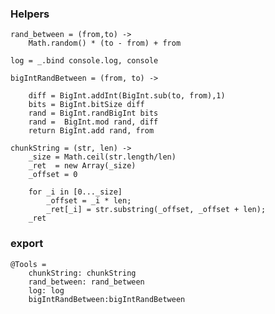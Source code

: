 	
### Helpers

	rand_between = (from,to) ->
		Math.random() * (to - from) + from

	log = _.bind console.log, console

	bigIntRandBetween = (from, to) ->

		diff = BigInt.addInt(BigInt.sub(to, from),1)
		bits = BigInt.bitSize diff
		rand = BigInt.randBigInt bits
		rand =  BigInt.mod rand, diff
		return BigInt.add rand, from

	chunkString = (str, len) ->
		_size = Math.ceil(str.length/len)
		_ret  = new Array(_size)
		_offset = 0
  
		for _i in [0..._size]
			_offset = _i * len;
			_ret[_i] = str.substring(_offset, _offset + len);
		_ret

### export
	
	@Tools = 
		chunkString: chunkString
		rand_between: rand_between
		log: log
		bigIntRandBetween:bigIntRandBetween